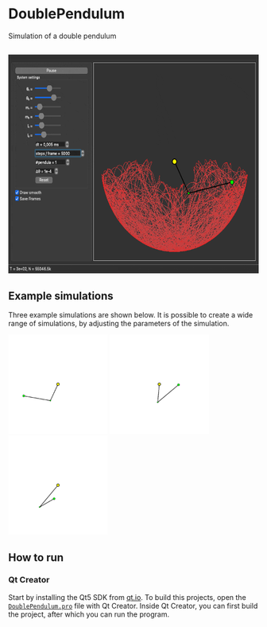 # DoublePendulum
Simulation of a double pendulum

##
<p float="left">
<img src="https://github.com/FrankMarsman/DoublePendulum/blob/main/images/gui_anim.gif" width="616" height="440">
</p>

## Example simulations
Three example simulations are shown below. It is possible to create a wide range of simulations, by adjusting the parameters of the simulation.

<p float="left">
<img src="https://github.com/FrankMarsman/DoublePendulum/blob/main/images/simple.gif" width="200" height="200">
<img src="https://github.com/FrankMarsman/DoublePendulum/blob/main/images/simple2.gif" width="200" height="200">
<img src="https://github.com/FrankMarsman/DoublePendulum/blob/main/images/simple3.gif" width="200" height="200">
</p>


## How to run

### Qt Creator
Start by installing the Qt5 SDK from [qt.io](https://www.qt.io/download). 
To build this projects, open the [`DoublePendulum.pro`](code/DoublePendulum.pro) file with Qt Creator. Inside Qt Creator, you can first build the project, after which you can run the program.
